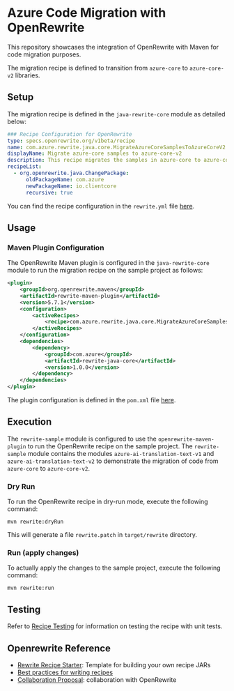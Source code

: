 # Azure Code Migration with OpenRewrite
This repository showcases the integration of OpenRewrite with Maven for code migration purposes.

The migration recipe is defined to transition from `azure-core` to `azure-core-v2` libraries.

## Setup 

The migration recipe is defined in the `java-rewrite-core` module as detailed below:

```yaml
### Recipe Configuration for OpenRewrite
type: specs.openrewrite.org/v1beta/recipe
name: com.azure.rewrite.java.core.MigrateAzureCoreSamplesToAzureCoreV2
displayName: Migrate azure-core samples to azure-core-v2
description: This recipe migrates the samples in azure-core to azure-core-v2
recipeList:
  - org.openrewrite.java.ChangePackage:
      oldPackageName: com.azure
      newPackageName: io.clientcore
      recursive: true
```
You can find the recipe configuration in the `rewrite.yml` file [here]().


## Usage
### Maven Plugin Configuration
The OpenRewrite Maven plugin is configured in the `java-rewrite-core` module to run the migration recipe on the sample project
as follows:
```xml
<plugin>
    <groupId>org.openrewrite.maven</groupId>
    <artifactId>rewrite-maven-plugin</artifactId>
    <version>5.7.1</version>
    <configuration>
        <activeRecipes>
            <recipe>com.azure.rewrite.java.core.MigrateAzureCoreSamplesToAzureCoreV2</recipe>
        </activeRecipes>
    </configuration>
    <dependencies>
        <dependency>
            <groupId>com.azure</groupId>
            <artifactId>rewrite-java-core</artifactId>
            <version>1.0.0</version>
        </dependency>
    </dependencies>
</plugin>
```
The plugin configuration is defined in the `pom.xml` file [here]().

## Execution
The `rewrite-sample` module is configured to use the `openrewrite-maven-plugin` to run the OpenRewrite recipe on the sample project.
The `rewrite-sample` module contains the modules `azure-ai-translation-text-v1` and `azure-ai-translation-text-v2`
to demonstrate the migration of code from `azure-core` to `azure-core-v2`.

### Dry Run
To run the OpenRewrite recipe in dry-run mode, execute the following command:
```shell
mvn rewrite:dryRun
```
This will generate a file `rewrite.patch` in `target/rewrite` directory.

### Run (apply changes)
To actually apply the changes to the sample project, execute the following command:
```shell
mvn rewrite:run
```

## Testing
Refer to [Recipe Testing](https://docs.openrewrite.org/authoring-recipes/recipe-testing) for information on testing the recipe with unit tests.

## Openrewrite Reference
- [Rewrite Recipe Starter](https://github.com/moderneinc/rewrite-recipe-starter):  Template for building your own recipe JARs
- [Best practices for writing recipes](https://docs.openrewrite.org/recipes/recipes/openrewritebestpractices)
- [Collaboration Proposal](https://github.com/openrewrite/collaboration-proposals/issues/new/choose): collaboration with OpenRewrite






